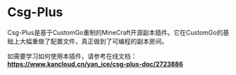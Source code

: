 # Csg-Plus

Csg-Plus是基于CustomGo重制的MineCraft开源副本插件。它在CustomGo的基础上大幅重做了配置文件，真正做到了可编程的副本房间。

如需要学习如何使用本插件，请参考在线文档：
**https://www.kancloud.cn/yan_ice/csg-plus-doc/2723886**
